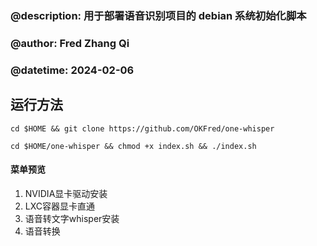 ### @description: 用于部署语音识别项目的 debian 系统初始化脚本

### @author: Fred Zhang Qi

### @datetime: 2024-02-06

## 运行方法

`cd $HOME && git clone https://github.com/OKFred/one-whisper`

`cd $HOME/one-whisper && chmod +x index.sh && ./index.sh`

#### 菜单预览
1. NVIDIA显卡驱动安装
2. LXC容器显卡直通
3. 语音转文字whisper安装
4. 语音转换